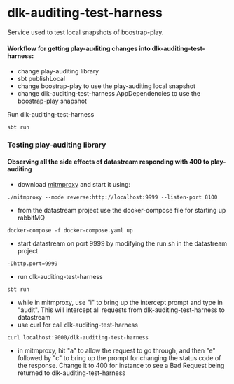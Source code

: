 
# dlk-auditing-test-harness

Service used to test local snapshots of boostrap-play. 

#### Workflow for getting play-auditing changes into dlk-auditing-test-harness:
- change play-auditing library
- sbt publishLocal
- change boostrap-play to use the play-auditing local snapshot
- change dlk-auditing-test-harness AppDependencies to use the boostrap-play snapshot

Run dlk-auditing-test-harness
```
sbt run
```

### Testing play-auditing library
#### Observing all the side effects of datastream responding with 400 to play-auditing
- download [mitmproxy](https://mitmproxy.org/downloads/) and start it using:
```
./mitmproxy --mode reverse:http://localhost:9999 --listen-port 8100
```
- from the datastream project use the docker-compose file for starting up rabbitMQ
```
docker-compose -f docker-compose.yaml up
```
- start datastream on port 9999 by modifying the run.sh in the datastream project
```
-Dhttp.port=9999
```
- run dlk-auditing-test-harness 
```
sbt run
```
- while in mitmproxy, use "i" to bring up the intercept prompt and type in "audit". This will intercept all requests from
dlk-auditing-test-harness to datastream
- use curl for call dlk-auditing-test-harness
```
curl localhost:9000/dlk-auditing-test-harness
```
- in mitmproxy, hit "a" to allow the request to go through, and then "e" followed by "c" to bring up the prompt for changing
the status code of the response. Change it to 400 for instance to see a Bad Request being returned to dlk-auditing-test-harness
